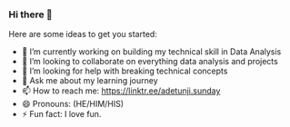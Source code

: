 ### Hi there 👋


Here are some ideas to get you started:

- 🌱 I’m currently working on building my technical skill in Data Analysis
- 👯 I’m looking to collaborate on everything data analysis and projects
- 🤔 I’m looking for help with breaking technical concepts
- 💬 Ask me about my learning journey
- 📫 How to reach me: https://linktr.ee/adetunji.sunday
- 😄 Pronouns: (HE/HIM/HIS)
- ⚡ Fun fact: I love fun.
